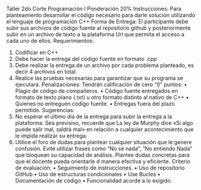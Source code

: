 Taller 2do Corte Programación I
Ponderación 20%
Instrucciones: Para planteamiento desarrollar el código necesario para darle solución utilizando el lenguaje de
programación C++
Forma de Entrega: El participante debe subir sus archivos de código fuente al repositorio github y posteriormente subir en
un archivo de texto a la plataforma Url que permita el acceso a cada uno de ellos.
Requerimientos:
1. Codificar en C++
2. Debe hacer la entrega del código fuente en formato .cpp
3. Debe realizar la entrega de un archivo por cada problema planteado, es decir 4 archivos en total.
4. Realice las pruebas necesarias para garantizar que su programa se ejecutará.
Penalizaciones: Tendrán calificación de cero “0” puntos:
• Plagio de código de compañeros.
• Código fuente entregados en formato de texto plano (.txt) u otro formato distinto al nativo de C++
• Quienes no entreguen código fuente.
• Entregas fuera del plazo permitido.
Sugerencias:
1. No esperar el último día de la entrega para subir la entrega a la plataforma. Sea previsivo, recuerde que La ley de
Murphy dice «Si algo puede salir mal, saldrá mal» en relación a cualquier acontecimiento que le impida
realizar su entrega.
2. Utilice el foro de dudas para plantear cualquier situación que le genere confusión. Evite utilizar frases como “No sé
nada”, “No entiendo Nada” que bloquean su capacidad de análisis. Plantee dudas concretas para que el docente
pueda orientarle d manera efectiva y eficiente.
Criterio de evaluación:
• Seguimiento de instrucciones.
• Uso de repositorio GitHub
• Uso de estructuras condicionales
• Use Bucles
• Documentación de código
• Funcionalidad acorde a lo exigido.

